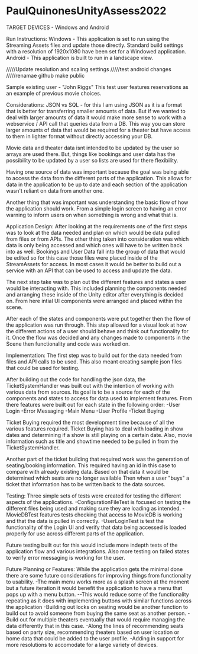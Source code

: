 # PaulQuinonesUnityAssess2022
 
TARGET DEVICES - Windows and Android

Run Instructions:
Windows - This application is set to run using the Streaming Assets files and update those directly. Standard build settings with a resolution of 1920x1080 have been set for a Windowed application.
Android - This application is built to run in a landscape view.



/////Update resolution and scaling settings /////test android changes /////renamae github make public





Sample existing user - "John Riggs"
This test user features reservations as an example of previous movie choices.

Considerations:
JSON vs SQL - for this I am using JSON as it is a format that is better for transferring smaller amounts of data. But if we wanted to deal with larger amounts of data it would make more sense to work with a webservice / API call that queries data from a DB. This way you can store larger amounts of data that would be required for a theater but have access to them in lighter format without directly accessing your DB.

Movie data and theater data isnt intended to be updated by the user so arrays are used there. But, things like bookings and user data has the possibility to be updated by a user so lists are used for there flexibility.

Having one source of data was important because the goal was being able to access the data from the different parts of the application.
This allows for data in the application to be up to date and each section of the application wasn't reliant on data from another one.

Another thing that was important was understanding the basic flow of how the application should work. From a simple login screen to having an error warning to inform users on when something is wrong and what that is.

Application Design:
After looking at the requirements one of the first steps was to look at the data needed and plan on which would be data pulled from files or from APIs.
The other thing taken into consideration was which data is only being accessed and which ones will have to be written back into as well.
Bookings and User Data fall into the group of data that would be edited so for this case those files were placed inside of the StreamAssets for access.
In most cases it would be better to build out a service with an API that can be used to access and update the data.

The next step take was to plan out the different features and states a user would be interacting with.
This included planning the components needed and arranging these inside of the Unity editor after everything is decided on.
From here intial UI components were arranged and placed within the scene.

After each of the states and components were put together then the flow of the application was run through.
This step allowed for a visual look at how the different actions of a user should behave and think out functionality for it.
Once the flow was decided and any changes made to components in the Scene then functionality and code was worked on.

Implementation:
The first step was to build out for the data needed from files and API calls to be used.
This also meant creating sample json files that could be used for testing.

After building out the code for handling the json data, the TicketSystemHandler was built out with the intention of working with various data from sources.
Its goal is to be a source for each of the components and states to access for data used to implement features.
From there features were built out for each state in the following order:
-User Login
-Error Messaging
-Main Menu
-User Profile
-Ticket Buying

Ticket Buying required the most development time because of all the various features required.
Ticket Buying has to deal with loading in show dates and determining if a show is still playing on a certain date.
Also, movie information such as title and showtime needed to be pulled in from the TicketSystemHandler.

Another part of the ticket building that required work was the generation of seating/booking information.
This required having an id in this case to compare with already existing data. Based on that data it would be determined which seats are no longer available
Then when a user "buys" a ticket that information has to be written back to the data sources.

Testing:
Three simple sets of tests were created for testing the different aspects of the applications.
-ConfigurationFileTest is focused on testing the different files being used and making sure they are loading as intended.
-MovieDBTest features tests checking that access to MovieDB is working and that the data is pulled in correctly.
-UserLoginTest is test the functionality of the Login UI and verify that data being accessed is loaded properly for use across different parts of the application.

Future testing built out for this would include more indepth tests of the application flow and various integrations.
Also more testing on failed states to verify error messaging is working for the user.

Future Planning or Features:
While the application gets the minimal done there are some future considerations for improving things from functionality to usability.
-The main menu works more as a splash screen at the moment but a future iteration it would benefit the application to have a menu that pops up with a menu button.
--This would reduce some of the functionality repeating as it does with implementing buttons with similar functions across the application
-Building out locks on seating would be another function to build out to avoid someone from buying the same seat as another person.
-Build out for multiple theaters eventually that would require managing the data differently that in this case.
-Along the lines of recommending seats based on party size, recommending theaters based on user location or home data that could be added to the user profile.
-Adding in support for more resolutions to accomodate for a large variety of devices.